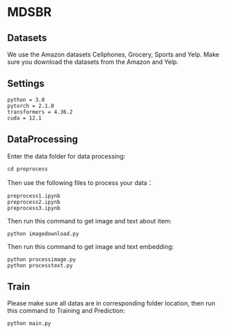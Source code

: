 # MDSBR

## Datasets

We use the Amazon datasets Cellphones, Grocery, Sports and Yelp. Make sure you download the datasets from the Amazon and Yelp.

## Settings

```
python = 3.8
pytorch = 2.1.0
transformers = 4.36.2
cuda = 12.1 
```

## DataProcessing

Enter the data folder for data processing:

```
cd preprocess
```

Then use the following files to process your data：

```
preprocess1.ipynb
preprocess2.ipynb
preprocess3.ipynb
```

Then run this command to get image and text about item:

```
python imagedownload.py
```

Then run this command to get image and text embedding:

```
python processimage.py
python processtext.py
```

## Train

Please make sure all datas are in corresponding folder location, then run this command to Training and Prediction:

```
python main.py
```
